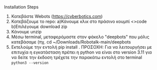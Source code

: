 Installation Steps
1. Κατεβάστε Webots  (https://cyberbotics.com)
2. Κατεβάζουμε το repo:
   a)Κάνουμε κλικ στο πράσινο κουμπί <>code
   b)Επιλέγουμε download zip
3. Κάνουμε unzip
4. Μέσω terminal, μεταφερόμαστε στον φάκελο "deepbots" που μόλις κατεβάσαμε (πχ. cd ~/Downloads/Robotalk-main/deepbots
5. Εκτελούμε την εντολή pip install .
ΠΡΟΣΟΧΗ: Για να λειτουργήσει με επιτυχία η εγκατάσταση πρέπει η python να είναι στο version 3.11
για να δείτε την έκδοση τρέχετε την παρακάτω εντολή στο terminal
```python3 --version```
